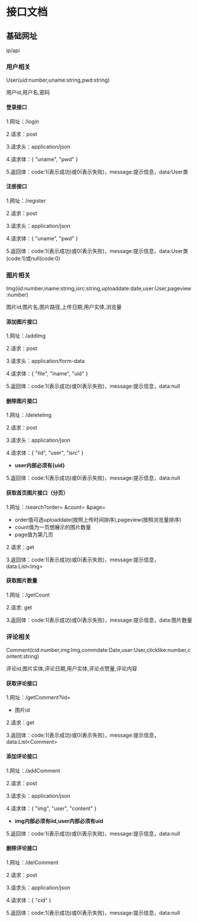 # 接口文档
## 基础网址

ip/api

### 用户相关

User(uid:number,uname:string,pwd:string)

用户id,用户名,密码

#### 登录接口

1.网址：/login

2.请求：post

3.请求头：application/json

4.请求体：{
    "uname",
    "pwd"
}

5.返回体：code:1(表示成功)或0(表示失败)，message:提示信息，data:User类

#### 注册接口

1.网址：/register

2.请求：post

3.请求头：application/json

4.请求体：{
    "uname",
    "pwd"
}

5.返回体：code:1(表示成功)或0(表示失败)，message:提示信息，data:User类(code:1)或null(code:0)

### 图片相关

Img(iid:number,iname:string,isrc:string,uploaddate:date,user:User,pageview:number)

图片id,图片名,图片路径,上传日期,用户实体,浏览量

#### 添加图片接口

1.网址：/addImg

2.请求：post

3.请求头：application/form-data

4.请求体：{
    "file",
    "iname",
    "uid"
}

5.返回体：code:1(表示成功)或0(表示失败)，message:提示信息，data:null

#### 删除图片接口

1.网址：/deleteImg

2.请求：post

3.请求头：application/json

4.请求体：{
    "iid",
    "user",
    "isrc"
} 

- **user内部必须有{uid}**

5.返回体：code:1(表示成功)或0(表示失败)，message:提示信息，data:null

#### 获取首页图片接口（分页）

1.网址：/search?order= &count= &page=

- order值可选uploaddate(按照上传时间排序),pageview(按照浏览量排序)
- count值为一页想展示的图片数量
- page值为第几页

2.请求：get

3.返回体：code:1(表示成功)或0(表示失败)，message:提示信息，data:List\<Img>

#### 获取图片数量

1.网址：/getCount

2.请求: get

3.返回体：code:1(表示成功)或0(表示失败)，message:提示信息，data:图片数量

### 评论相关

Comment(cid:number,img:Img,commdate:Date,user:User,clicklike:number,content:string)

评论id,图片实体,评论日期,用户实体,评论点赞量,评论内容

#### 获取评论接口

1.网址：/getComment?iid=

- 图片id

2.请求：get

3.返回体：code:1(表示成功)或0(表示失败)，message:提示信息，data:List\<Comment>

#### 添加评论接口

1.网址：/addComment

2.请求：post

3.请求头：application/json

4.请求体：{
    "img",
    "user",
    "content"
} 

- **img内部必须有iid,user内部必须有uid**

5.返回体：code:1(表示成功)或0(表示失败)，message:提示信息，data:null

#### 删除评论接口

1.网址：/delComment

2.请求：post

3.请求头：application/json

4.请求体：{
    "cid"
} 

5.返回体：code:1(表示成功)或0(表示失败)，message:提示信息，data:null






